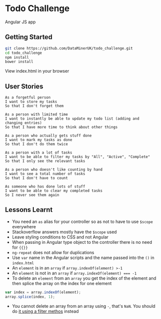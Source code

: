 # Todo Challenge

Angular JS app

## Getting Started

```bash
git clone https://github.com/DataMinerUK/todo_challenge.git
cd todo_challenge
npm install
bower install
```

View index.html in your browser

## User Stories

```
As a forgetful person
I want to store my tasks
So that I don't forget them

As a person with limited time
I want to instantly be able to update my todo list (adding and changing entries)
So that I have more time to think about other things

As a person who actually gets stuff done
I want to mark my tasks as done
So that I don't do them twice

As a person with a lot of tasks
I want to be able to filter my tasks by "All", "Active", "Complete"
So that I only see the relevant tasks

As a person who doesn't like counting by hand
I want to see a total number of tasks
So that I don't have to count

As someone who has done lots of stuff
I want to be able to clear my completed tasks
So I never see them again
```

## Lessons Learnt

* You need an `as` alias for your controller so as not to have to use `$scope` everywhere
* Stackoverflow answers mostly have the `$scope` used
* Leave styling conditions to CSS and not Angular
* When passing in Angular type object to the controller there is no need for `{{}}`
* `ng-repeat` does not allow for duplications
* Use `var` name in the Angular scripts and the name passed into the `()` in `index.html`
* An `element` is in an `array` if `array.indexOf(element) >-1`
* An `element` is not in an `array` if `array.indexOf(element) === -1`
* To delete an `element` from an `array` you get the index of the element and then splice the array on the index for one element
```javascript
var index = array.indexOf(element);
array.splice(index, 1);
```
* You cannot delete an array from an array using `-`, that's `NaN`. You should do [it using a filter methos](https://github.com/DataMinerUK/todo_challenge/blob/master/js/toDoController.js#L40-L42) instead
